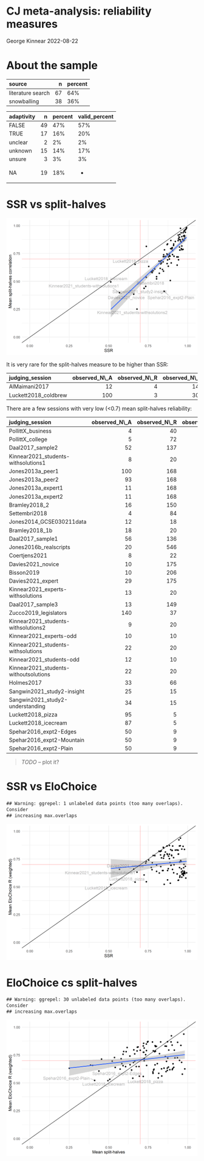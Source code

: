 CJ meta-analysis: reliability measures
================
George Kinnear
2022-08-22

# About the sample

<table class="table table-striped" style="width: auto !important; margin-left: auto; margin-right: auto;">
<thead>
<tr>
<th style="text-align:left;">
source
</th>
<th style="text-align:right;">
n
</th>
<th style="text-align:left;">
percent
</th>
</tr>
</thead>
<tbody>
<tr>
<td style="text-align:left;">
literature search
</td>
<td style="text-align:right;">
67
</td>
<td style="text-align:left;">
64%
</td>
</tr>
<tr>
<td style="text-align:left;">
snowballing
</td>
<td style="text-align:right;">
38
</td>
<td style="text-align:left;">
36%
</td>
</tr>
</tbody>
</table>
<table class="table table-striped" style="width: auto !important; margin-left: auto; margin-right: auto;">
<thead>
<tr>
<th style="text-align:left;">
adaptivity
</th>
<th style="text-align:right;">
n
</th>
<th style="text-align:left;">
percent
</th>
<th style="text-align:left;">
valid_percent
</th>
</tr>
</thead>
<tbody>
<tr>
<td style="text-align:left;">
FALSE
</td>
<td style="text-align:right;">
49
</td>
<td style="text-align:left;">
47%
</td>
<td style="text-align:left;">
57%
</td>
</tr>
<tr>
<td style="text-align:left;">
TRUE
</td>
<td style="text-align:right;">
17
</td>
<td style="text-align:left;">
16%
</td>
<td style="text-align:left;">
20%
</td>
</tr>
<tr>
<td style="text-align:left;">
unclear
</td>
<td style="text-align:right;">
2
</td>
<td style="text-align:left;">
2%
</td>
<td style="text-align:left;">
2%
</td>
</tr>
<tr>
<td style="text-align:left;">
unknown
</td>
<td style="text-align:right;">
15
</td>
<td style="text-align:left;">
14%
</td>
<td style="text-align:left;">
17%
</td>
</tr>
<tr>
<td style="text-align:left;">
unsure
</td>
<td style="text-align:right;">
3
</td>
<td style="text-align:left;">
3%
</td>
<td style="text-align:left;">
3%
</td>
</tr>
<tr>
<td style="text-align:left;">
NA
</td>
<td style="text-align:right;">
19
</td>
<td style="text-align:left;">
18%
</td>
<td style="text-align:left;">

-   </td>
    </tr>
    </tbody>
    </table>

# SSR vs split-halves

![](figs-web/03-reliability-measures/ssr-vs-splithalves-1.png)<!-- -->

It is very rare for the split-halves measure to be higher than SSR:

<table class="table table-striped" style="width: auto !important; margin-left: auto; margin-right: auto;">
<thead>
<tr>
<th style="text-align:left;">
judging_session
</th>
<th style="text-align:right;">
observed_N\_A
</th>
<th style="text-align:right;">
observed_N\_R
</th>
<th style="text-align:right;">
observed_N\_C
</th>
<th style="text-align:right;">
mean_split_corr
</th>
<th style="text-align:right;">
ssr
</th>
</tr>
</thead>
<tbody>
<tr>
<td style="text-align:left;">
AlMaimani2017
</td>
<td style="text-align:right;">
12
</td>
<td style="text-align:right;">
4
</td>
<td style="text-align:right;">
140
</td>
<td style="text-align:right;">
0.976
</td>
<td style="text-align:right;">
0.954
</td>
</tr>
<tr>
<td style="text-align:left;">
Luckett2018_coldbrew
</td>
<td style="text-align:right;">
100
</td>
<td style="text-align:right;">
3
</td>
<td style="text-align:right;">
300
</td>
<td style="text-align:right;">
0.814
</td>
<td style="text-align:right;">
0.739
</td>
</tr>
</tbody>
</table>

There are a few sessions with very low (\<0.7) mean split-halves
reliability:

<table class="table table-striped" style="width: auto !important; margin-left: auto; margin-right: auto;">
<thead>
<tr>
<th style="text-align:left;">
judging_session
</th>
<th style="text-align:right;">
observed_N\_A
</th>
<th style="text-align:right;">
observed_N\_R
</th>
<th style="text-align:right;">
observed_N\_C
</th>
<th style="text-align:right;">
mean_split_corr
</th>
<th style="text-align:right;">
ssr
</th>
<th style="text-align:right;">
N_CR
</th>
</tr>
</thead>
<tbody>
<tr>
<td style="text-align:left;">
PollittX_business
</td>
<td style="text-align:right;">
4
</td>
<td style="text-align:right;">
40
</td>
<td style="text-align:right;">
200
</td>
<td style="text-align:right;">
0.692
</td>
<td style="text-align:right;">
0.873
</td>
<td style="text-align:right;">
5.000
</td>
</tr>
<tr>
<td style="text-align:left;">
PollittX_college
</td>
<td style="text-align:right;">
5
</td>
<td style="text-align:right;">
72
</td>
<td style="text-align:right;">
411
</td>
<td style="text-align:right;">
0.645
</td>
<td style="text-align:right;">
0.934
</td>
<td style="text-align:right;">
5.708
</td>
</tr>
<tr>
<td style="text-align:left;">
Daal2017_sample2
</td>
<td style="text-align:right;">
52
</td>
<td style="text-align:right;">
137
</td>
<td style="text-align:right;">
918
</td>
<td style="text-align:right;">
0.595
</td>
<td style="text-align:right;">
0.782
</td>
<td style="text-align:right;">
6.701
</td>
</tr>
<tr>
<td style="text-align:left;">
Kinnear2021_students-withsolutions1
</td>
<td style="text-align:right;">
8
</td>
<td style="text-align:right;">
20
</td>
<td style="text-align:right;">
142
</td>
<td style="text-align:right;">
0.398
</td>
<td style="text-align:right;">
0.569
</td>
<td style="text-align:right;">
7.100
</td>
</tr>
<tr>
<td style="text-align:left;">
Jones2013a_peer1
</td>
<td style="text-align:right;">
100
</td>
<td style="text-align:right;">
168
</td>
<td style="text-align:right;">
1200
</td>
<td style="text-align:right;">
0.572
</td>
<td style="text-align:right;">
0.820
</td>
<td style="text-align:right;">
7.143
</td>
</tr>
<tr>
<td style="text-align:left;">
Jones2013a_peer2
</td>
<td style="text-align:right;">
93
</td>
<td style="text-align:right;">
168
</td>
<td style="text-align:right;">
1210
</td>
<td style="text-align:right;">
0.607
</td>
<td style="text-align:right;">
0.841
</td>
<td style="text-align:right;">
7.202
</td>
</tr>
<tr>
<td style="text-align:left;">
Jones2013a_expert1
</td>
<td style="text-align:right;">
11
</td>
<td style="text-align:right;">
168
</td>
<td style="text-align:right;">
1217
</td>
<td style="text-align:right;">
0.665
</td>
<td style="text-align:right;">
0.896
</td>
<td style="text-align:right;">
7.244
</td>
</tr>
<tr>
<td style="text-align:left;">
Jones2013a_expert2
</td>
<td style="text-align:right;">
11
</td>
<td style="text-align:right;">
168
</td>
<td style="text-align:right;">
1217
</td>
<td style="text-align:right;">
0.636
</td>
<td style="text-align:right;">
0.878
</td>
<td style="text-align:right;">
7.244
</td>
</tr>
<tr>
<td style="text-align:left;">
Bramley2018_2
</td>
<td style="text-align:right;">
16
</td>
<td style="text-align:right;">
150
</td>
<td style="text-align:right;">
1097
</td>
<td style="text-align:right;">
0.537
</td>
<td style="text-align:right;">
0.738
</td>
<td style="text-align:right;">
7.313
</td>
</tr>
<tr>
<td style="text-align:left;">
Settembri2018
</td>
<td style="text-align:right;">
4
</td>
<td style="text-align:right;">
84
</td>
<td style="text-align:right;">
622
</td>
<td style="text-align:right;">
0.455
</td>
<td style="text-align:right;">
0.734
</td>
<td style="text-align:right;">
7.405
</td>
</tr>
<tr>
<td style="text-align:left;">
Jones2014_GCSE030211data
</td>
<td style="text-align:right;">
12
</td>
<td style="text-align:right;">
18
</td>
<td style="text-align:right;">
151
</td>
<td style="text-align:right;">
0.579
</td>
<td style="text-align:right;">
0.776
</td>
<td style="text-align:right;">
8.389
</td>
</tr>
<tr>
<td style="text-align:left;">
Bramley2018_1b
</td>
<td style="text-align:right;">
18
</td>
<td style="text-align:right;">
20
</td>
<td style="text-align:right;">
180
</td>
<td style="text-align:right;">
0.634
</td>
<td style="text-align:right;">
0.753
</td>
<td style="text-align:right;">
9.000
</td>
</tr>
<tr>
<td style="text-align:left;">
Daal2017_sample1
</td>
<td style="text-align:right;">
56
</td>
<td style="text-align:right;">
136
</td>
<td style="text-align:right;">
1229
</td>
<td style="text-align:right;">
0.681
</td>
<td style="text-align:right;">
0.819
</td>
<td style="text-align:right;">
9.037
</td>
</tr>
<tr>
<td style="text-align:left;">
Jones2016b_realscripts
</td>
<td style="text-align:right;">
20
</td>
<td style="text-align:right;">
546
</td>
<td style="text-align:right;">
5000
</td>
<td style="text-align:right;">
0.617
</td>
<td style="text-align:right;">
0.826
</td>
<td style="text-align:right;">
9.158
</td>
</tr>
<tr>
<td style="text-align:left;">
Coertjens2021
</td>
<td style="text-align:right;">
8
</td>
<td style="text-align:right;">
22
</td>
<td style="text-align:right;">
202
</td>
<td style="text-align:right;">
0.610
</td>
<td style="text-align:right;">
0.792
</td>
<td style="text-align:right;">
9.182
</td>
</tr>
<tr>
<td style="text-align:left;">
Davies2021_novice
</td>
<td style="text-align:right;">
10
</td>
<td style="text-align:right;">
175
</td>
<td style="text-align:right;">
1740
</td>
<td style="text-align:right;">
0.385
</td>
<td style="text-align:right;">
0.658
</td>
<td style="text-align:right;">
9.943
</td>
</tr>
<tr>
<td style="text-align:left;">
Bisson2019
</td>
<td style="text-align:right;">
10
</td>
<td style="text-align:right;">
206
</td>
<td style="text-align:right;">
2060
</td>
<td style="text-align:right;">
0.686
</td>
<td style="text-align:right;">
0.833
</td>
<td style="text-align:right;">
10.000
</td>
</tr>
<tr>
<td style="text-align:left;">
Davies2021_expert
</td>
<td style="text-align:right;">
29
</td>
<td style="text-align:right;">
175
</td>
<td style="text-align:right;">
1941
</td>
<td style="text-align:right;">
0.679
</td>
<td style="text-align:right;">
0.829
</td>
<td style="text-align:right;">
11.091
</td>
</tr>
<tr>
<td style="text-align:left;">
Kinnear2021_experts-withsolutions
</td>
<td style="text-align:right;">
13
</td>
<td style="text-align:right;">
20
</td>
<td style="text-align:right;">
302
</td>
<td style="text-align:right;">
0.665
</td>
<td style="text-align:right;">
0.835
</td>
<td style="text-align:right;">
15.100
</td>
</tr>
<tr>
<td style="text-align:left;">
Daal2017_sample3
</td>
<td style="text-align:right;">
13
</td>
<td style="text-align:right;">
149
</td>
<td style="text-align:right;">
2251
</td>
<td style="text-align:right;">
0.659
</td>
<td style="text-align:right;">
0.870
</td>
<td style="text-align:right;">
15.107
</td>
</tr>
<tr>
<td style="text-align:left;">
Zucco2019_legislators
</td>
<td style="text-align:right;">
140
</td>
<td style="text-align:right;">
37
</td>
<td style="text-align:right;">
560
</td>
<td style="text-align:right;">
0.541
</td>
<td style="text-align:right;">
0.803
</td>
<td style="text-align:right;">
15.135
</td>
</tr>
<tr>
<td style="text-align:left;">
Kinnear2021_students-withsolutions2
</td>
<td style="text-align:right;">
9
</td>
<td style="text-align:right;">
20
</td>
<td style="text-align:right;">
331
</td>
<td style="text-align:right;">
0.251
</td>
<td style="text-align:right;">
0.679
</td>
<td style="text-align:right;">
16.550
</td>
</tr>
<tr>
<td style="text-align:left;">
Kinnear2021_experts-odd
</td>
<td style="text-align:right;">
10
</td>
<td style="text-align:right;">
10
</td>
<td style="text-align:right;">
181
</td>
<td style="text-align:right;">
0.591
</td>
<td style="text-align:right;">
0.847
</td>
<td style="text-align:right;">
18.100
</td>
</tr>
<tr>
<td style="text-align:left;">
Kinnear2021_students-withsolutions
</td>
<td style="text-align:right;">
22
</td>
<td style="text-align:right;">
20
</td>
<td style="text-align:right;">
422
</td>
<td style="text-align:right;">
0.583
</td>
<td style="text-align:right;">
0.770
</td>
<td style="text-align:right;">
21.100
</td>
</tr>
<tr>
<td style="text-align:left;">
Kinnear2021_students-odd
</td>
<td style="text-align:right;">
12
</td>
<td style="text-align:right;">
10
</td>
<td style="text-align:right;">
215
</td>
<td style="text-align:right;">
0.522
</td>
<td style="text-align:right;">
0.804
</td>
<td style="text-align:right;">
21.500
</td>
</tr>
<tr>
<td style="text-align:left;">
Kinnear2021_students-withoutsolutions
</td>
<td style="text-align:right;">
22
</td>
<td style="text-align:right;">
20
</td>
<td style="text-align:right;">
440
</td>
<td style="text-align:right;">
0.591
</td>
<td style="text-align:right;">
0.774
</td>
<td style="text-align:right;">
22.000
</td>
</tr>
<tr>
<td style="text-align:left;">
Holmes2017
</td>
<td style="text-align:right;">
33
</td>
<td style="text-align:right;">
66
</td>
<td style="text-align:right;">
1650
</td>
<td style="text-align:right;">
0.657
</td>
<td style="text-align:right;">
0.830
</td>
<td style="text-align:right;">
25.000
</td>
</tr>
<tr>
<td style="text-align:left;">
Sangwin2021_study2-insight
</td>
<td style="text-align:right;">
25
</td>
<td style="text-align:right;">
15
</td>
<td style="text-align:right;">
438
</td>
<td style="text-align:right;">
0.438
</td>
<td style="text-align:right;">
0.724
</td>
<td style="text-align:right;">
29.200
</td>
</tr>
<tr>
<td style="text-align:left;">
Sangwin2021_study2-understanding
</td>
<td style="text-align:right;">
34
</td>
<td style="text-align:right;">
15
</td>
<td style="text-align:right;">
611
</td>
<td style="text-align:right;">
0.675
</td>
<td style="text-align:right;">
0.845
</td>
<td style="text-align:right;">
40.733
</td>
</tr>
<tr>
<td style="text-align:left;">
Luckett2018_pizza
</td>
<td style="text-align:right;">
95
</td>
<td style="text-align:right;">
5
</td>
<td style="text-align:right;">
380
</td>
<td style="text-align:right;">
0.653
</td>
<td style="text-align:right;">
0.667
</td>
<td style="text-align:right;">
76.000
</td>
</tr>
<tr>
<td style="text-align:left;">
Luckett2018_icecream
</td>
<td style="text-align:right;">
87
</td>
<td style="text-align:right;">
5
</td>
<td style="text-align:right;">
435
</td>
<td style="text-align:right;">
0.495
</td>
<td style="text-align:right;">
0.513
</td>
<td style="text-align:right;">
87.000
</td>
</tr>
<tr>
<td style="text-align:left;">
Spehar2016_expt2-Edges
</td>
<td style="text-align:right;">
50
</td>
<td style="text-align:right;">
9
</td>
<td style="text-align:right;">
3600
</td>
<td style="text-align:right;">
0.507
</td>
<td style="text-align:right;">
0.890
</td>
<td style="text-align:right;">
400.000
</td>
</tr>
<tr>
<td style="text-align:left;">
Spehar2016_expt2-Mountain
</td>
<td style="text-align:right;">
50
</td>
<td style="text-align:right;">
9
</td>
<td style="text-align:right;">
3600
</td>
<td style="text-align:right;">
0.694
</td>
<td style="text-align:right;">
0.942
</td>
<td style="text-align:right;">
400.000
</td>
</tr>
<tr>
<td style="text-align:left;">
Spehar2016_expt2-Plain
</td>
<td style="text-align:right;">
50
</td>
<td style="text-align:right;">
9
</td>
<td style="text-align:right;">
3600
</td>
<td style="text-align:right;">
0.411
</td>
<td style="text-align:right;">
0.852
</td>
<td style="text-align:right;">
400.000
</td>
</tr>
</tbody>
</table>

> *TODO* – plot it?

# SSR vs EloChoice

    ## Warning: ggrepel: 1 unlabeled data points (too many overlaps). Consider
    ## increasing max.overlaps

![](figs-web/03-reliability-measures/ssr-vs-elo-1.png)<!-- -->

# EloChoice cs split-halves

    ## Warning: ggrepel: 30 unlabeled data points (too many overlaps). Consider
    ## increasing max.overlaps

![](figs-web/03-reliability-measures/splithalves-vs-elo-1.png)<!-- -->
